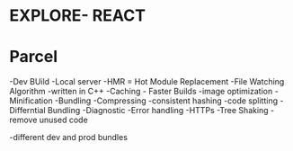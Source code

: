 # EXPLORE- REACT

# Parcel

-Dev BUild
-Local server
-HMR = Hot Module Replacement
-File Watching Algorithm -written in C++
-Caching - Faster Builds
-image optimization
-Minification
-Bundling
-Compressing
-consistent hashing
-code splitting
-Differntial Bundling
-Diagnostic
-Error handling
-HTTPs
-Tree Shaking - remove unused code

-different dev and prod bundles